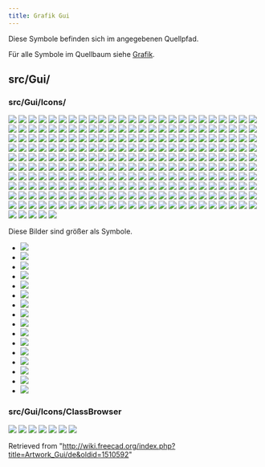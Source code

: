 ```yaml
---
title: Grafik Gui
---
```


Diese Symbole befinden sich im angegebenen Quellpfad.

Für alle Symbole im Quellbaum siehe [Grafik](/Artwork/de "Artwork/de").

## src/Gui/

### src/Gui/Icons/

![](/images/Accessories-calculator.svg)
![](/images/Accessories-text-editor.svg)
![](/images/AddonManager.svg)
![](/images/Align-to-selection.svg)
![](/images/Application-exit.svg)
![](/images/Applications-accessories.svg)
![](/images/Applications-python.svg)
![](/images/Bound-expression.svg)
![](/images/Bound-expression-unset.svg)
![](/images/Breakpoint.svg)
![](/images/Bulb.svg)
![](/images/Button_add_all.svg)
![](/images/Button_down.svg)
![](/images/Button_invalid.svg)
![](/images/Button_left.svg)
![](/images/Button_right.svg)
![](/images/Button_sort.svg)
![](/images/Button_up.svg)
![](/images/Button_valid.svg)
![](/images/Clear-selection.svg)
![](/images/Colors.svg)
![](/images/Critical-info.svg)
![](/images/Cursor-through.svg)
![](/images/DagViewFail.svg)
![](/images/DagViewPass.svg)
![](/images/DagViewPending.svg)
![](/images/DagViewVisible.svg)
![](/images/Debug-marker.svg)
![](/images/Debug-start.svg)
![](/images/Debug-stop.svg)
![](/images/Delete.svg)
![](/images/Document.svg)
![](/images/Document-new.svg)
![](/images/Document-open.svg)
![](/images/Document-package.svg)
![](/images/Document-print.svg)
![](/images/Document-print-preview.svg)
![](/images/Document-properties.svg)
![](/images/Document-python.svg)
![](/images/Document-save.svg)
![](/images/Document-save-as.svg)
![](/images/DrawStyleAsIs.svg)
![](/images/DrawStyleFlatLines.svg)
![](/images/DrawStyleHiddenLine.svg)
![](/images/DrawStyleNoShading.svg)
![](/images/DrawStylePoints.svg)
![](/images/DrawStyleShaded.svg)
![](/images/DrawStyleWireFrame.svg)
![](/images/Edge-selection.svg)
![](/images/Edit-cleartext.svg)
![](/images/Edit-copy.svg)
![](/images/Edit-cut.svg)
![](/images/Edit-delete.svg)
![](/images/Edit-edit.svg)
![](/images/Edit-element-select-box.svg)
![](/images/Edit-element-select-box-cross.svg)
![](/images/Edit-paste.svg)
![](/images/Edit-redo.svg)
![](/images/Edit-select-all.svg)
![](/images/Edit-select-box.svg)
![](/images/Edit-select-box-cross.svg)
![](/images/Edit-undo.svg)
![](/images/Edit_Cancel.svg)
![](/images/Edit_OK.svg)
![](/images/Face-selection.svg)
![](/images/Feature.svg)
![](/images/Feature_suppressed.svg)
![](/images/Folder.svg)
![](/images/Forbidden.svg)
![](/images/Freecad.svg)
![](/images/Freecad-doc.svg)
![](/images/Geoassembly.svg)
![](/images/Geofeaturegroup.svg)
![](/images/Group.svg)
![](/images/Help-browser.svg)
![](/images/Image-open.svg)
![](/images/Image-plane.svg)
![](/images/Image-scaling.svg)
![](/images/Info.svg)
![](/images/Internet-web-browser.svg)
![](/images/InTray.svg)
![](/images/InTray_missed_notifications.svg)
![](/images/Invisible.svg)
![](/images/Link.svg)
![](/images/LinkArray.svg)
![](/images/LinkArrayOverlay.svg)
![](/images/LinkElement.svg)
![](/images/LinkGroup.svg)
![](/images/LinkImport.svg)
![](/images/LinkImportAll.svg)
![](/images/LinkOverlay.svg)
![](/images/LinkReplace.svg)
![](/images/LinkSelect.svg)
![](/images/LinkSelectAll.svg)
![](/images/LinkSelectFinal.svg)
![](/images/LinkSub.svg)
![](/images/LinkSubElement.svg)
![](/images/LinkSubOverlay.svg)
![](/images/List-add.svg)
![](/images/List-remove.svg)
![](/images/MacroEditor.svg)
![](/images/Material.svg)
![](/images/Media-playback-start.svg)
![](/images/Media-playback-stop.svg)
![](/images/Media-record.svg)
![](/images/Mouse_pointer.svg)
![](/images/Overlay_error.svg)
![](/images/Overlay_recompute.svg)
![](/images/Param_Bool.svg)
![](/images/Param_Float.svg)
![](/images/Param_Int.svg)
![](/images/Param_Text.svg)
![](/images/Param_UInt.svg)
![](/images/PolygonPick.svg)
![](/images/Preferences-display.svg)
![](/images/Preferences-general.svg)
![](/images/Preferences-import-export.svg)
![](/images/Preferences-python.svg)
![](/images/Preferences-system.svg)
![](/images/Preferences-workbenches.svg)
![](/images/Process-stop.svg)
![](/images/Px.svg)
![](/images/Sel-back.svg)
![](/images/Sel-bbox.svg)
![](/images/Sel-forward.svg)
![](/images/Sel-instance.svg)
![](/images/Spaceball_button.svg)
![](/images/SpNav-PanLR.svg)
![](/images/SpNav-PanUD.svg)
![](/images/SpNav-Roll.svg)
![](/images/SpNav-Spin.svg)
![](/images/SpNav-Tilt.svg)
![](/images/SpNav-Zoom.svg)
![](/images/Safe-mode-restart.svg)
![](/images/Std_Alignment.svg)
![](/images/Std_Axis.svg)
![](/images/Std_AxisCross.svg)
![](/images/Std_CloseActiveWindow.svg)
![](/images/Std_CloseAllWindows.svg)
![](/images/Std_CoordinateSystem.svg)
![](/images/Std_CoordinateSystem_alt.svg)
![](/images/Std_DemoMode.svg)
![](/images/Std_DependencyGraph.svg)
![](/images/Std_DlgParameter.svg)
![](/images/Std_DuplicateSelection.svg)
![](/images/Std_Export.svg)
![](/images/Std_HideObjects.svg)
![](/images/Std_HideSelection.svg)
![](/images/Std_Import.svg)
![](/images/Std_MarkToRecompute.svg)
![](/images/Std_MergeProjects.svg)
![](/images/Std_Placement.svg)
![](/images/Std_Plane.svg)
![](/images/Std_Point.svg)
![](/images/Std_PrintPdf.svg)
![](/images/Std_ProjectUtil.svg)
![](/images/Std_RandomColor.svg)
![](/images/Std_RecentFiles.svg)
![](/images/Std_RecentMacros.svg)
![](/images/Std_Revert.svg)
![](/images/Std_SaveAll.svg)
![](/images/Std_SaveCopy.svg)
![](/images/Std_SceneInspector.svg)
![](/images/Std_SelectVisibleObjects.svg)
![](/images/Std_SetAppearance.svg)
![](/images/Std_ShowObjects.svg)
![](/images/Std_ShowSelection.svg)
![](/images/Std_TextureMapping.svg)
![](/images/Std_ToggleClipPlane.svg)
![](/images/Std_ToggleFreeze.svg)
![](/images/Std_ToggleNavigation.svg)
![](/images/Std_ToggleObjects.svg)
![](/images/Std_ToggleTransparency.svg)
![](/images/Std_ToggleVisibility.svg)
![](/images/Std_Tool1.svg)
![](/images/Std_Tool2.svg)
![](/images/Std_Tool3.svg)
![](/images/Std_Tool4.svg)
![](/images/Std_Tool5.svg)
![](/images/Std_Tool6.svg)
![](/images/Std_Tool7.svg)
![](/images/Std_Tool8.svg)
![](/images/Std_Tool9.svg)
![](/images/Std_Tool10.svg)
![](/images/Std_Tool11.svg)
![](/images/Std_Tool12.svg)
![](/images/Std_TransformManip.svg)
![](/images/Std_UserEditModeColor.svg)
![](/images/Std_UserEditModeCutting.svg)
![](/images/Std_UserEditModeDefault.svg)
![](/images/Std_UserEditModeTransform.svg)
![](/images/Std_ViewDimetric.svg)
![](/images/Std_ViewHome.svg)
![](/images/Std_ViewIvIssueCamPos.svg)
![](/images/Std_ViewIvStereoInterleavedColumns.svg)
![](/images/Std_ViewIvStereoInterleavedRows.svg)
![](/images/Std_ViewIvStereoOff.svg)
![](/images/Std_ViewIvStereoQuadBuff.svg)
![](/images/Std_ViewIvStereoRedGreen.svg)
![](/images/Std_ViewScreenShot.svg)
![](/images/Std_ViewTrimetric.svg)
![](/images/Std_WindowCascade.svg)
![](/images/Std_WindowNext.svg)
![](/images/Std_WindowPrev.svg)
![](/images/Std_Windows.svg)
![](/images/Std_WindowTileVer.svg)
![](/images/TextDocument.svg)
![](/images/Tree-doc-collapse.svg)
![](/images/Tree-doc-multi.svg)
![](/images/Tree-doc-single.svg)
![](/images/Tree-goto-sel.svg)
![](/images/Tree-item-drag.svg)
![](/images/Tree-pre-sel.svg)
![](/images/Tree-rec-sel.svg)
![](/images/Tree-sync-pla.svg)
![](/images/Tree-sync-sel.svg)
![](/images/Tree-sync-view.svg)
![](/images/TreeItemInvisible.svg)
![](/images/TreeItemVisible.svg)
![](/images/Tree_Annotation.svg)
![](/images/Tree_Dimension.svg)
![](/images/Tree_Python.svg)
![](/images/Umf-measurement.svg)
![](/images/Unlink.svg)
![](/images/User.svg)
![](/images/Utilities-terminal.svg)
![](/images/VarSet.svg)
![](/images/Vertex-selection.svg)
![](/images/View-axonometric.svg)
![](/images/View-bottom.svg)
![](/images/View-front.svg)
![](/images/View-fullscreen.svg)
![](/images/View-isometric.svg)
![](/images/View-left.svg)
![](/images/View-measurement.svg)
![](/images/View-measurement-cross.svg)
![](/images/View-perspective.svg)
![](/images/View-rear.svg)
![](/images/View-refresh.svg)
![](/images/View-right.svg)
![](/images/View-rotate-left.svg)
![](/images/View-rotate-right.svg)
![](/images/View-select.svg)
![](/images/View-top.svg)
![](/images/View-unselectable.svg)
![](/images/Warning.svg)
![](/images/WhatsThis.svg)
![](/images/Window-new.svg)
![](/images/Zoom-all.svg)
![](/images/Zoom-border.svg)
![](/images/Zoom-border-cross.svg)
![](/images/Zoom-fit-best.svg)
![](/images/Zoom-in.svg)
![](/images/Zoom-out.svg)
![](/images/Zoom-selection.svg)

Diese Bilder sind größer als Symbole.

- ![](/images/Background.png)
- ![](/images/Freecadabout.png)
- ![](/images/Freecadsplash.png)
- ![](/images/Freecadsplash0.png)
- ![](/images/Freecadsplash1.png)
- ![](/images/Freecadsplash2.png)
- ![](/images/Freecadsplash3.png)
- ![](/images/Freecadsplash4.png)
- ![](/images/Freecadsplash5.png)
- ![](/images/Freecadsplash6.png)
- ![](/images/Freecadsplash7.png)
- ![](/images/Freecadsplash8.png)
- ![](/images/Freecadsplash9.png)
- ![](/images/Freecadsplash10.png)
- ![](/images/Freecadsplash11.png)
- ![](/images/Freecadsplash12.png)

### src/Gui/Icons/ClassBrowser

![](/images/Const_member.svg)
![](/images/Member.svg)
![](/images/Method.svg)
![](/images/Property.svg)
![](/images/Type_class.svg)
![](/images/Type_enum.svg)
![](/images/Type_module.svg)

Retrieved from "<http://wiki.freecad.org/index.php?title=Artwork_Gui/de&oldid=1510592>"
